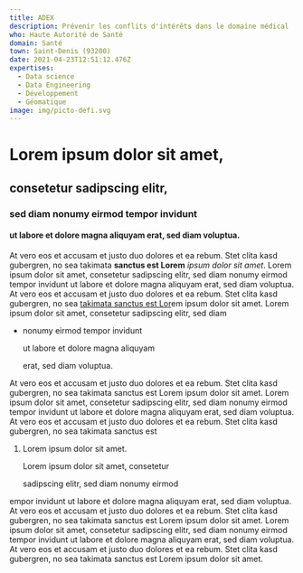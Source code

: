 ```yaml
---
title: ADEX
description: Prévenir les conflits d'intérêts dans le domaine médical
who: Haute Autorité de Santé
domain: Santé
town: Saint-Denis (93200)
date: 2021-04-23T12:51:12.476Z
expertises:
  - Data science
  - Data Engineering
  - Développement
  - Géomatique
image: img/picto-defi.svg
---
```

# Lorem ipsum dolor sit amet,

## consetetur sadipscing elitr,

### sed diam nonumy eirmod tempor invidunt

#### ut labore et dolore magna aliquyam erat, sed diam voluptua.

At vero eos et accusam et justo duo dolores et ea rebum. Stet clita kasd gubergren, no sea takimata **sanctus est Lorem** *ipsum dolor sit amet*. Lorem ipsum dolor sit amet, consetetur sadipscing elitr, sed diam nonumy eirmod tempor invidunt ut labore et dolore magna aliquyam erat, sed diam voluptua. At vero eos et accusam et justo duo dolores et ea rebum. Stet clita kasd gubergren, no sea [takimata sanctus est Lor](www.google.com)em ipsum dolor sit amet. Lorem ipsum dolor sit amet, consetetur sadipscing elitr, sed diam 

* nonumy eirmod tempor invidunt

  ut labore et dolore magna aliquyam

   erat, sed diam voluptua. 

At vero eos et accusam et justo duo dolores et ea rebum. Stet clita kasd gubergren, no sea takimata sanctus est Lorem ipsum dolor sit amet. Lorem ipsum dolor sit amet, consetetur sadipscing elitr, sed diam nonumy eirmod tempor invidunt ut labore et dolore magna aliquyam erat, sed diam voluptua. At vero eos et accusam et justo duo dolores et ea rebum. Stet clita kasd gubergren, no sea takimata sanctus est

1. Lorem ipsum dolor sit amet. 

   Lorem ipsum dolor sit amet, consetetur 

   sadipscing elitr, sed diam nonumy eirmod 

empor invidunt ut labore et dolore magna aliquyam erat, sed diam voluptua. At vero eos et accusam et justo duo dolores et ea rebum. Stet clita kasd gubergren, no sea takimata sanctus est Lorem ipsum dolor sit amet. Lorem ipsum dolor sit amet, consetetur sadipscing elitr, sed diam nonumy eirmod tempor invidunt ut labore et dolore magna aliquyam erat, sed diam voluptua. At vero eos et accusam et justo duo dolores et ea rebum. Stet clita kasd gubergren, no sea takimata sanctus est Lorem ipsum dolor sit amet.
